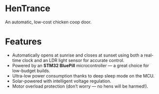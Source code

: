 # HenTrance
An automatic, low-cost chicken coop door.

# Features
- Automatically opens at sunrise and closes at sunset using both a real-time clock and an LDR light sensor for accurate control.
- Powered by an **STM32 BluePill** microcontroller — a great choice for low-budget builds.
- Ultra-low power consumption thanks to deep sleep mode on the MCU.
- Solar-powered with intelligent voltage regulation.
- Motor overload protection (don’t worry — no hens will be harmed!).
